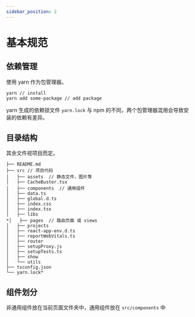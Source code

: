 ```yaml
---
sidebar_position: 2
---
```


# 基本规范

## 依赖管理

使用 yarn 作为包管理器。

```tsx
yarn // install
yarn add some-package // add package
```

yarn 生成的依赖锁文件 `yarn.lock` 与 npm 的不同，两个包管理器混用会导致安装的依赖有差异。

## 目录结构

其余文件视项目而定。

```tsx
├── README.md
├── src // 项目代码
│   ├── assets  // 静态文件，图片等
│   ├── CacheBuster.tsx
│   ├── components  // 通用组件
│   ├── data.ts
│   ├── global.d.ts
│   ├── index.css
│   ├── index.tsx
│   ├── libs
*│   ├── pages  // 路由页面 或 views
│   ├── projects
│   ├── react-app-env.d.ts
│   ├── reportWebVitals.ts
│   ├── router
│   ├── setupProxy.js
│   ├── setupTests.ts
│   ├── show
│   └── utils
├── tsconfig.json
└── yarn.lock*
```

## 组件划分

非通用组件放在当前页面文件夹中，通用组件放在 `src/components` 中
